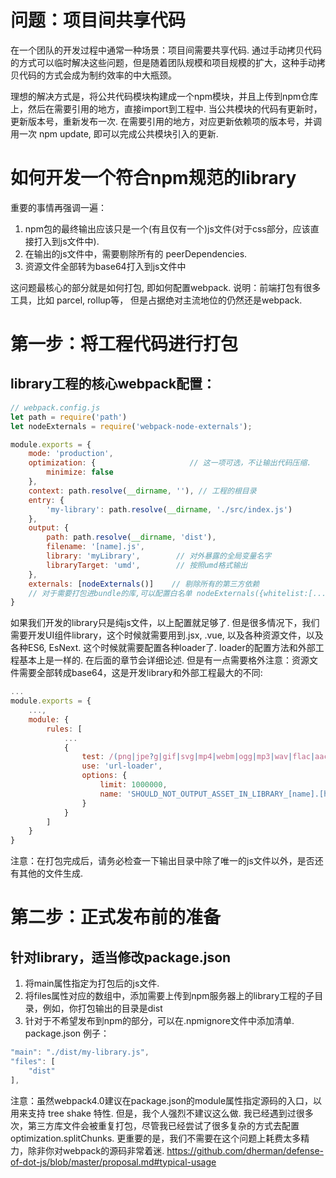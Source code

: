 # 问题：项目间共享代码
在一个团队的开发过程中通常一种场景：项目间需要共享代码. 
通过手动拷贝代码的方式可以临时解决这些问题，但是随着团队规模和项目规模的扩大，这种手动拷贝代码的方式会成为制约效率的中大瓶颈。

理想的解决方式是，将公共代码模块构建成一个npm模块，并且上传到npm仓库上，然后在需要引用的地方，直接import到工程中. 
当公共模块的代码有更新时，更新版本号，重新发布一次.
在需要引用的地方，对应更新依赖项的版本号，并调用一次 npm update, 即可以完成公共模块引入的更新.

# 如何开发一个符合npm规范的library

重要的事情再强调一遍：
1. npm包的最终输出应该只是一个(有且仅有一个)js文件(对于css部分，应该直接打入到js文件中).
2. 在输出的js文件中，需要剔除所有的 peerDependencies.
3. 资源文件全部转为base64打入到js文件中

这问题最核心的部分就是如何打包, 即如何配置webpack.
说明：前端打包有很多工具，比如 parcel, rollup等， 但是占据绝对主流地位的仍然还是webpack.

# 第一步：将工程代码进行打包
## library工程的核心webpack配置：
```js
// webpack.config.js
let path = require('path')
let nodeExternals = require('webpack-node-externals');

module.exports = {
    mode: 'production',
    optimization: {                     // 这一项可选，不让输出代码压缩.
        minimize: false         
    },
    context: path.resolve(__dirname, ''), // 工程的根目录
    entry: {
        'my-library': path.resolve(__dirname, './src/index.js')
    },
    output: {
        path: path.resolve(__dirname, 'dist'),
        filename: '[name].js',
        library: 'myLibrary',        // 对外暴露的全局变量名字
        libraryTarget: 'umd',        // 按照umd格式输出
    },
    externals: [nodeExternals()]    // 剔除所有的第三方依赖
    // 对于需要打包进bundle的库,可以配置白名单 nodeExternals({whitelist:[...]})
}
```
如果我们开发的library只是纯js文件，以上配置就足够了. 
但是很多情况下，我们需要开发UI组件library，这个时候就需要用到.jsx, .vue, 以及各种资源文件，以及各种ES6, EsNext.
这个时候就需要配置各种loader了. 
loader的配置方法和外部工程基本上是一样的. 在后面的章节会详细论述.
但是有一点需要格外注意：资源文件需要全部转成base64，这是开发library和外部工程最大的不同:
```js
...
module.exports = {
    ...,
    module: {
        rules: [
            ...
            {
                test: /(png|jpe?g|gif|svg|mp4|webm|ogg|mp3|wav|flac|aac|woff2?|eot|ttf|otf)(\?.*)$/,
                use: 'url-loader',
                options: {
                    limit: 1000000,
                    name: 'SHOULD_NOT_OUTPUT_ASSET_IN_LIBRARY_[name].[hash:7].[ext]'
                }
            }
        ]
    }
}
```
注意：在打包完成后，请务必检查一下输出目录中除了唯一的js文件以外，是否还有其他的文件生成.


# 第二步：正式发布前的准备
## 针对library，适当修改package.json
1. 将main属性指定为打包后的js文件.
2. 将files属性对应的数组中，添加需要上传到npm服务器上的library工程的子目录，例如，你打包输出的目录是dist
3. 针对于不希望发布到npm的部分，可以在.npmignore文件中添加清单.
package.json 例子：
```js
"main": "./dist/my-library.js",
"files": [
    "dist"
],
```

注意：虽然webpack4.0建议在package.json的module属性指定源码的入口，以用来支持 tree shake 特性.
但是，我个人强烈不建议这么做.
我已经遇到过很多次，第三方库文件会被重复打包，尽管我已经尝试了很多复杂的方式去配置optimization.splitChunks.
更重要的是，我们不需要在这个问题上耗费太多精力，除非你对webpack的源码非常着迷.
https://github.com/dherman/defense-of-dot-js/blob/master/proposal.md#typical-usage